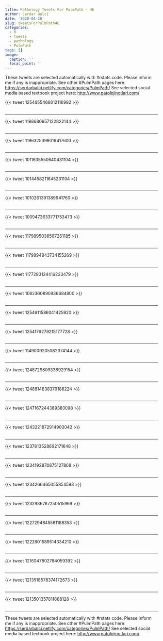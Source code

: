 ```yaml
---
title: Pathology Tweets For PulmPath - 46
author: Serdar Balci
date: '2020-04-28'
slug: tweetsForPulmPath46
categories:
  - R
  - tweets
  - pathology
  - PulmPath
tags: []
image:
  caption: ''
  focal_point: ''
---
```



These tweets are selected automatically with #rstats code. Please inform me if any is inappropriate.
See other #PulmPath pages here: https://serdarbalci.netlify.com/categories/PulmPath/ 
See selected social media based textbook project here: http://www.patolojinotlari.com/

{{< tweet 1254655466812116992 >}}
<br>
<br>
<hr>
{{< tweet 1198680957122822144 >}}
<br>
<br>
<hr>
{{< tweet 1196325399019417600 >}}
<br>
<br>
<hr>
{{< tweet 1011635550640431104 >}}
<br>
<br>
<hr>
{{< tweet 1014458211645231104 >}}
<br>
<br>
<hr>
{{< tweet 1010261391389941760 >}}
<br>
<br>
<hr>
{{< tweet 1009473633771753473 >}}
<br>
<br>
<hr>
{{< tweet 1179895036567261185 >}}
<br>
<br>
<hr>
{{< tweet 1179894843734155269 >}}
<br>
<br>
<hr>
{{< tweet 1177293124416233479 >}}
<br>
<br>
<hr>
{{< tweet 1062360890836684800 >}}
<br>
<br>
<hr>
{{< tweet 1254611586041425920 >}}
<br>
<br>
<hr>
{{< tweet 1254176279215177728 >}}
<br>
<br>
<hr>
{{< tweet 1149009205082374144 >}}
<br>
<br>
<hr>
{{< tweet 1248729809338929154 >}}
<br>
<br>
<hr>
{{< tweet 1248814838379188224 >}}
<br>
<br>
<hr>
{{< tweet 1247167244389380098 >}}
<br>
<br>
<hr>
{{< tweet 1243221872914903042 >}}
<br>
<br>
<hr>
{{< tweet 1237813528662171648 >}}
<br>
<br>
<hr>
{{< tweet 1234192870875127808 >}}
<br>
<br>
<hr>
{{< tweet 1234266465055854593 >}}
<br>
<br>
<hr>
{{< tweet 1232936787250515969 >}}
<br>
<br>
<hr>
{{< tweet 1227294845561188353 >}}
<br>
<br>
<hr>
{{< tweet 1222601589514334210 >}}
<br>
<br>
<hr>
{{< tweet 1216047802784059392 >}}
<br>
<br>
<hr>
{{< tweet 1213518578374172673 >}}
<br>
<br>
<hr>
{{< tweet 1213501357811888128 >}}
<br>
<br>
<hr>


These tweets are selected automatically with #rstats code. Please inform me if any is inappropriate.
See other #PulmPath pages here: https://serdarbalci.netlify.com/categories/PulmPath/ 
See selected social media based textbook project here: http://www.patolojinotlari.com/
